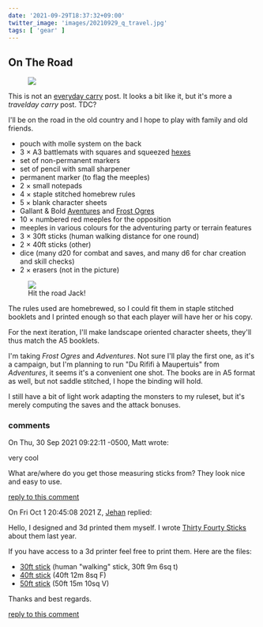 ```yaml
---
date: '2021-09-29T18:37:32+09:00'
twitter_image: 'images/20210929_q_travel.jpg'
tags: [ 'gear' ]
---
```


## On The Road

<figure class="right">
<a href="images/20210929_travel2.jpg"><img src="images/20210929_travel2.jpg" loading="lazy" />
</a>
<figcaption>
</figcaption>
</figure>

This is not an [everyday carry](https://everydaycarry.com/) post. It looks a bit like it, but it's more a _travelday carry_ post. TDC?

I'll be on the road in the old country and I hope to play with family and old friends.

* pouch with molle system on the back
* 3 × A3 battlemats with squares and squeezed [hexes](https://github.com/jmettraux/hexes_and_squares/blob/master/a4_portrait_hexnsquares.pdf)
* set of non-permanent markers
* set of pencil with small sharpener
* permanent marker (to flag the meeples)
* 2 × small notepads
* 4 × staple stitched homebrew rules
* 5 × blank character sheets
* Gallant &amp; Bold [Aventures](https://www.lulu.com/search?adult_audience_rating=00&page=1&pageSize=10&q=coeurs+vaillants+aventures) and [Frost Ogres](/20210727.html?t=Frost_Ogres&f=on_the_road)
* 10 × numbered red meeples for the opposition
* meeples in various colours for the adventuring party or terrain features
* 3 × 30ft sticks (human walking distance for one round)
* 2 × 40ft sticks (other)
* dice (many d20 for combat and saves, and many d6 for char creation and skill checks)
* 2 × erasers (not in the picture)

<figure class="left">
<a href="images/20210929_travel1.jpg"><img src="images/20210929_travel1.jpg" loading="lazy" /></a>
<figcaption>Hit the road Jack!</figcaption>
</figure>

The rules used are homebrewed, so I could fit them in staple stitched booklets and I printed enough so that each player will have her or his copy.

For the next iteration, I'll make landscape oriented character sheets, they'll thus match the A5 booklets.

I'm taking _Frost Ogres_ and _Adventures_. Not sure I'll play the first one, as it's a campaign, but I'm planning to run "Du Rififi à Maupertuis" from _Adventures_, it seems it's a convenient one shot. The books are in A5 format as well, but not saddle stitched, I hope the binding will hold.

I still have a bit of light work adapting the monsters to my ruleset, but it's merely computing the saves and the attack bonuses.

<h3 class="comments" id="comments-20210929">comments</h3>

<div class="comment" id="comment-20210929-CAMrZarf1qgA4GVb8m8TnuY72B3sskJwh5V9=qASwYkwCds7RfQ"> <!-- follow: no -->
On Thu, 30 Sep 2021 09:22:11 -0500, Matt wrote:
</div>

very cool

What are/where do you get those measuring sticks from? They look nice and
easy to use.

<a class="reply" href="mailto:jmettraux+weaver@gmail.com?subject=in_reply_to_comment-20210929-CAMrZarf1qgA4GVb8m8TnuY72B3sskJwh5V9=qASwYkwCds7RfQ">reply to this comment</a>

<div class="comment" id="comment-20210929-2"> <!-- follow: no -->
On Fri Oct  1 20:45:08 2021 Z, <a href="/about.html">Jehan</a> replied:
</div>

Hello, I designed and 3d printed them myself. I wrote [Thirty Fourty Sticks](20201128.html?f=comment-20210929-2&t=Thirty_Fourty_Sticks) about them last year.

If you have access to a 3d printer feel free to print them. Here are the files:

* [30ft stick](https://github.com/jmettraux/rpg.scad/blob/master/_stl/six_stick.stl) (human "walking" stick, 30ft 9m 6sq t)
* [40ft stick](https://github.com/jmettraux/rpg.scad/blob/master/_stl/eight_stick.stl) (40ft 12m 8sq F)
* [50ft stick](https://github.com/jmettraux/rpg.scad/blob/master/_stl/ten_stick.stl) (50ft 15m 10sq V)

Thanks and best regards.

<a class="reply" href="mailto:jmettraux+weaver@gmail.com?subject=in_reply_to_comment-20210929-2">reply to this comment</a>

